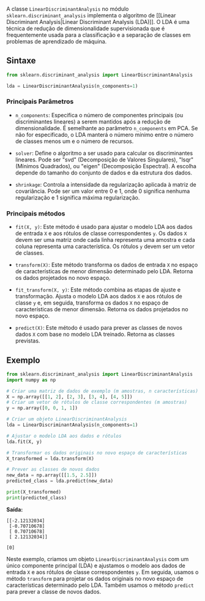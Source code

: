 A classe `LinearDiscriminantAnalysis` no módulo `sklearn.discriminant_analysis` implementa o algoritmo de [[Linear Discriminant Analysis|Linear Discriminant Analysis (LDA)]]. O LDA é uma técnica de redução de dimensionalidade supervisionada que é frequentemente usada para a classificação e a separação de classes em problemas de aprendizado de máquina.

## Sintaxe

```python
from sklearn.discriminant_analysis import LinearDiscriminantAnalysis

lda = LinearDiscriminantAnalysis(n_components=1)
```

### Principais Parâmetros

- `n_components`: Especifica o número de componentes principais (ou discriminantes lineares) a serem mantidos após a redução de dimensionalidade. É semelhante ao parâmetro `n_components` em PCA. Se não for especificado, o LDA manterá o número mínimo entre o número de classes menos um e o número de recursos.

- `solver`: Define o algoritmo a ser usado para calcular os discriminantes lineares. Pode ser "svd" (Decomposição de Valores Singulares), "lsqr" (Mínimos Quadrados), ou "eigen" (Decomposição Espectral). A escolha depende do tamanho do conjunto de dados e da estrutura dos dados.

- `shrinkage`: Controla a intensidade da regularização aplicada à matriz de covariância. Pode ser um valor entre 0 e 1, onde 0 significa nenhuma regularização e 1 significa máxima regularização.

### Principais métodos

- `fit(X, y)`: Este método é usado para ajustar o modelo LDA aos dados de entrada `X` e aos rótulos de classe correspondentes `y`. Os dados `X` devem ser uma matriz onde cada linha representa uma amostra e cada coluna representa uma característica. Os rótulos `y` devem ser um vetor de classes.

- `transform(X)`: Este método transforma os dados de entrada `X` no espaço de características de menor dimensão determinado pelo LDA. Retorna os dados projetados no novo espaço.

- `fit_transform(X, y)`: Este método combina as etapas de ajuste e transformação. Ajusta o modelo LDA aos dados `X` e aos rótulos de classe `y` e, em seguida, transforma os dados `X` no espaço de características de menor dimensão. Retorna os dados projetados no novo espaço.

- `predict(X)`: Este método é usado para prever as classes de novos dados `X` com base no modelo LDA treinado. Retorna as classes previstas.

## Exemplo

```python
from sklearn.discriminant_analysis import LinearDiscriminantAnalysis
import numpy as np

# Criar uma matriz de dados de exemplo (m amostras, n características)
X = np.array([[1, 2], [2, 3], [3, 4], [4, 5]])
# Criar um vetor de rótulos de classe correspondentes (m amostras)
y = np.array([0, 0, 1, 1])

# Criar um objeto LinearDiscriminantAnalysis
lda = LinearDiscriminantAnalysis(n_components=1)

# Ajustar o modelo LDA aos dados e rótulos
lda.fit(X, y)

# Transformar os dados originais no novo espaço de características
X_transformed = lda.transform(X)

# Prever as classes de novos dados
new_data = np.array([[1.5, 2.5]])
predicted_class = lda.predict(new_data)

print(X_transformed)
print(predicted_class)
```

**Saída:**

```
[[-2.12132034]
 [-0.70710678]
 [ 0.70710678]
 [ 2.12132034]]
 
[0]
```

Neste exemplo, criamos um objeto `LinearDiscriminantAnalysis` com um único componente principal (LDA) e ajustamos o modelo aos dados de entrada `X` e aos rótulos de classe correspondentes `y`. Em seguida, usamos o método `transform` para projetar os dados originais no novo espaço de características determinado pelo LDA. Também usamos o método `predict` para prever a classe de novos dados.